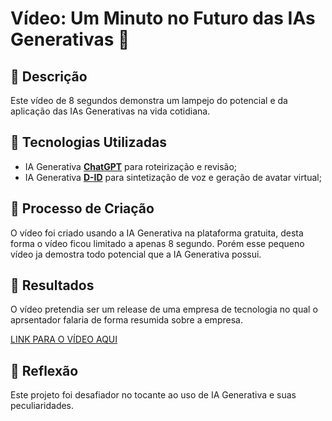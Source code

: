 # Vídeo: Um Minuto no Futuro das IAs Generativas 🎥

## 📒 Descrição
Este vídeo de 8 segundos demonstra um lampejo do potencial e da aplicação das IAs Generativas na vida cotidiana.

## 🤖 Tecnologias Utilizadas
- IA Generativa **[ChatGPT](https://chat.openai.com)** para roteirização e revisão;
- IA Generativa **[D-ID](https://www.d-id.com)** para sintetização de voz e geração de avatar virtual;

## 🧐 Processo de Criação
 O vídeo foi criado usando a IA Generativa na plataforma gratuita, desta forma o vídeo ficou limitado a apenas 8 segundo. Porém esse pequeno vídeo ja demostra todo potencial que a IA Generativa possui.

## 🚀 Resultados
O vídeo pretendia ser um release de uma empresa de tecnologia no qual o aprsentador falaria de forma resumida sobre a empresa.

[LINK PARA O VÍDEO AQUI]()

## 💭 Reflexão
Este projeto foi desafiador no tocante ao uso de IA Generativa e suas peculiaridades.

